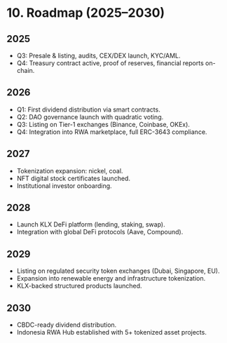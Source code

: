 # 10. Roadmap (2025–2030)

## 2025
- Q3: Presale & listing, audits, CEX/DEX launch, KYC/AML.  
- Q4: Treasury contract active, proof of reserves, financial reports on-chain.

## 2026
- Q1: First dividend distribution via smart contracts.  
- Q2: DAO governance launch with quadratic voting.  
- Q3: Listing on Tier-1 exchanges (Binance, Coinbase, OKEx).  
- Q4: Integration into RWA marketplace, full ERC-3643 compliance.

## 2027
- Tokenization expansion: nickel, coal.  
- NFT digital stock certificates launched.  
- Institutional investor onboarding.

## 2028
- Launch KLX DeFi platform (lending, staking, swap).  
- Integration with global DeFi protocols (Aave, Compound).  

## 2029
- Listing on regulated security token exchanges (Dubai, Singapore, EU).  
- Expansion into renewable energy and infrastructure tokenization.  
- KLX-backed structured products launched.

## 2030
- CBDC-ready dividend distribution.  
- Indonesia RWA Hub established with 5+ tokenized asset projects.
